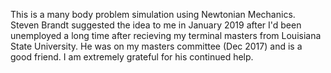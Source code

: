 This is a many body problem simulation using Newtonian
Mechanics. Steven Brandt suggested the idea to me in January 2019
after I'd been unemployed a long time after recieving my terminal
masters from Louisiana State University. He was on my masters
committee (Dec 2017) and is a good friend. I am extremely grateful for his
continued help.

